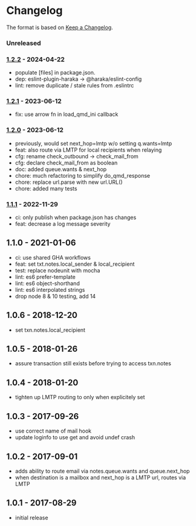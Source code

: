 # Changelog

The format is based on [Keep a Changelog](https://keepachangelog.com/).

### Unreleased

### [1.2.2] - 2024-04-22

- populate [files] in package.json.
- dep: eslint-plugin-haraka -> @haraka/eslint-config
- lint: remove duplicate / stale rules from .eslintrc

### [1.2.1] - 2023-06-12

- fix: use arrow fn in load_qmd_ini callback

### [1.2.0] - 2023-06-12

- previously, would set next_hop=lmtp w/o setting q.wants=lmtp
- feat: also route via LMTP for local recipients when relaying
- cfg: rename check_outbound -> check_mail_from
- cfg: declare check_mail_from as boolean
- doc: added queue.wants & next_hop
- chore: much refactoring to simplify do_qmd_response
- chore: replace url.parse with new url.URL()
- chore: added many tests

### [1.1.1] - 2022-11-29

- ci: only publish when package.json has changes
- feat: decrease a log message severity

## 1.1.0 - 2021-01-06

- ci: use shared GHA workflows
- feat: set txt.notes.local_sender & local_recipient
- test: replace nodeunit with mocha
- lint: es6 prefer-template
- lint: es6 object-shorthand
- lint: es6 interpolated strings
- drop node 8 & 10 testing, add 14

## 1.0.6 - 2018-12-20

- set txn.notes.local_recipient

## 1.0.5 - 2018-01-26

- assure transaction still exists before trying to access txn.notes

## 1.0.4 - 2018-01-20

- tighten up LMTP routing to only when explicitely set

## 1.0.3 - 2017-09-26

- use correct name of mail hook
- update loginfo to use get and avoid undef crash

## 1.0.2 - 2017-09-01

- adds ability to route email via notes.queue.wants and queue.next_hop
- when destination is a mailbox and next_hop is a LMTP url, routes via LMTP

## 1.0.1 - 2017-08-29

- initial release

[1.0.1]: https://github.com/haraka/haraka-plugin-qmail-deliverable/releases/tag/v1.0.1
[1.0.2]: https://github.com/haraka/haraka-plugin-qmail-deliverable/releases/tag/v1.0.2
[1.1.0]: https://github.com/haraka/haraka-plugin-qmail-deliverable/releases/tag/1.1.0
[1.1.1]: https://github.com/haraka/haraka-plugin-qmail-deliverable/releases/tag/1.1.1
[1.2.0]: https://github.com/haraka/haraka-plugin-qmail-deliverable/releases/tag/v1.2.0
[1.2.1]: https://github.com/haraka/haraka-plugin-qmail-deliverable/releases/tag/v1.2.1
[1.2.2]: https://github.com/haraka/haraka-plugin-qmail-deliverable/releases/tag/v1.2.2
[1.3.0]: https://github.com/haraka/haraka-plugin-qmail-deliverable/releases/tag/v1.3.0
